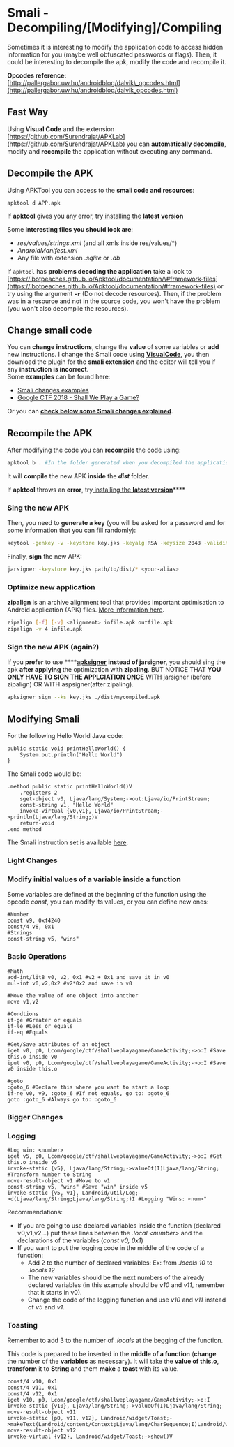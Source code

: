# Smali - Decompiling/\[Modifying\]/Compiling

Sometimes it is interesting to modify the application code to access hidden information for you \(maybe well obfuscated passwords or flags\). Then, it could be interesting to decompile the apk, modify the code and recompile it.

**Opcodes reference:** [http://pallergabor.uw.hu/androidblog/dalvik\_opcodes.html](http://pallergabor.uw.hu/androidblog/dalvik_opcodes.html)

## Fast Way

Using **Visual Code** and the extension [https://github.com/Surendrajat/APKLab](https://github.com/Surendrajat/APKLab) you can **automatically decompile**, modify and **recompile** the application without executing any command.

## Decompile the APK

Using APKTool you can access to the **smali code and resources**:

```text
apktool d APP.apk
```

If **apktool** gives you any error, try[ installing the **latest version**](https://ibotpeaches.github.io/Apktool/install/)

Some **interesting files you should look are**: 

* _res/values/strings.xml_ \(and all xmls inside res/values/\*\)
* _AndroidManifest.xml_
* Any file with extension _.sqlite_ or _.db_

If `apktool` has **problems decoding the application** take a look to [https://ibotpeaches.github.io/Apktool/documentation/\#framework-files](https://ibotpeaches.github.io/Apktool/documentation/#framework-files) or try using the argument **`-r`** \(Do not decode resources\). Then, if the problem was in a resource and not in the source code, you won't have the problem \(you won't also decompile the resources\).

## Change smali code

You can **change** **instructions**, change the **value** of some variables or **add** new instructions. I change the Smali code using [**VisualCode**](https://code.visualstudio.com/), you then download the plugin for the **smali extension** and the editor will tell you if any **instruction is incorrect**.  
Some **examples** can be found here:

* [Smali changes examples](smali-changes.md)
* [Google CTF 2018 - Shall We Play a Game?](google-ctf-2018-shall-we-play-a-game.md)

Or you can [**check below some Smali changes explained**](smali-changes.md#modifying-smali).

## Recompile the APK

After modifying the code you can **recompile** the code using:

```bash
apktool b . #In the folder generated when you decompiled the application
```

It will **compile** the new APK **inside** the _**dist**_ folder.

If **apktool** throws an **error**, try[ installing the **latest version**](https://ibotpeaches.github.io/Apktool/install/)\*\*\*\*

### **Sing the new APK**

Then, you need to **generate a key** \(you will be asked for a password and for some information that you can fill randomly\):

```bash
keytool -genkey -v -keystore key.jks -keyalg RSA -keysize 2048 -validity 10000 -alias <your-alias>
```

Finally, **sign** the new APK:

```bash
jarsigner -keystore key.jks path/to/dist/* <your-alias>
```

### Optimize new application

**zipalign** is an archive alignment tool that provides important optimisation to Android application \(APK\) files. [More information here](https://developer.android.com/studio/command-line/zipalign).

```bash
zipalign [-f] [-v] <alignment> infile.apk outfile.apk
zipalign -v 4 infile.apk
```

### **Sign the new APK \(again?\)**

If you **prefer** to use ****[**apksigner**](https://developer.android.com/studio/command-line/apksigner) **instead of jarsigner,** you should sing the apk **after applying** the optimization with **zipaling**. BUT NOTICE THAT **YOU ONLY HAVE TO SIGN THE APPLCIATION ONCE** WITH jarsigner \(before zipalign\) OR WITH aspsigner\(after zipaling\).

```bash
apksigner sign --ks key.jks ./dist/mycompiled.apk
```

## Modifying Smali

For the following Hello World Java code:

```text
public static void printHelloWorld() {
	System.out.println("Hello World")
}
```

The Smali code would be:

```text
.method public static printHelloWorld()V
	.registers 2
	sget-object v0, Ljava/lang/System;->out:Ljava/io/PrintStream;
	const-string v1, "Hello World"
	invoke-virtual {v0,v1}, Ljava/io/PrintStream;->println(Ljava/lang/String;)V
	return-void
.end method

```

The Smali instruction set is available [here](https://source.android.com/devices/tech/dalvik/dalvik-bytecode#instructions).

### Light Changes

### Modify initial values of a variable inside a function

Some variables are defined at the beginning of the function using the opcode _const_, you can modify its values, or you can define new ones:

```text
#Number
const v9, 0xf4240
const/4 v8, 0x1
#Strings
const-string v5, "wins"
```

### Basic Operations

```text
#Math
add-int/lit8 v0, v2, 0x1 #v2 + 0x1 and save it in v0
mul-int v0,v2,0x2 #v2*0x2 and save in v0

#Move the value of one object into another
move v1,v2

#Condtions
if-ge #Greater or equals
if-le #Less or equals
if-eq #Equals

#Get/Save attributes of an object
iget v0, p0, Lcom/google/ctf/shallweplayagame/GameActivity;->o:I #Save this.o inside v0
iput v0, p0, Lcom/google/ctf/shallweplayagame/GameActivity;->o:I #Save v0 inside this.o

#goto
:goto_6 #Declare this where you want to start a loop
if-ne v0, v9, :goto_6 #If not equals, go to: :goto_6
goto :goto_6 #Always go to: :goto_6
```

### Bigger Changes

### Logging

```text
#Log win: <number>
iget v5, p0, Lcom/google/ctf/shallweplayagame/GameActivity;->o:I #Get this.o inside v5
invoke-static {v5}, Ljava/lang/String;->valueOf(I)Ljava/lang/String; #Transform number to String
move-result-object v1 #Move to v1
const-string v5, "wins" #Save "win" inside v5
invoke-static {v5, v1}, Landroid/util/Log;->d(Ljava/lang/String;Ljava/lang/String;)I #Logging "Wins: <num>"
```

Recommendations:

* If you are going to use declared variables inside the function \(declared v0,v1,v2...\) put these lines between the _.local &lt;number&gt;_ and the declarations of the variables \(_const v0, 0x1_\)
* If you want to put the logging code in the middle of the code of a function:
  * Add 2 to the number of declared variables: Ex: from _.locals 10_ to _.locals 12_
  * The new variables should be the next numbers of the already declared variables \(in this example should be _v10_ and _v11_, remember that it starts in v0\).
  * Change the code of the logging function and use _v10_ and _v11_ instead of _v5_ and _v1_.

### Toasting

Remember to add 3 to the number of _.locals_ at the begging of the function.

This code is prepared to be inserted in the **middle of a function** \(**change** the number of the **variables** as necessary\). It will take the **value of this.o**, **transform** it to **String** and them **make** a **toast** with its value.

```text
const/4 v10, 0x1
const/4 v11, 0x1
const/4 v12, 0x1
iget v10, p0, Lcom/google/ctf/shallweplayagame/GameActivity;->o:I
invoke-static {v10}, Ljava/lang/String;->valueOf(I)Ljava/lang/String;
move-result-object v11
invoke-static {p0, v11, v12}, Landroid/widget/Toast;->makeText(Landroid/content/Context;Ljava/lang/CharSequence;I)Landroid/widget/Toast;
move-result-object v12
invoke-virtual {v12}, Landroid/widget/Toast;->show()V
```

